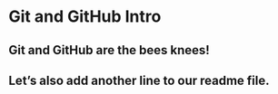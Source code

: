 # Git and GitHub Intro
## Git and GitHub are the bees knees!

## Let’s also add another line to our readme file.
